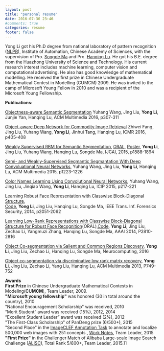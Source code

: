 ```yaml
---
layout: post
title: "personal resume"
date: 2016-07-30 23:46
#comments: true
categories: resume
footer: false 
---
```

Yong Li got his Ph.D degree from national laboratory of pattern recognition ([NLPR](http://www.nlpr.ia.ac.cn/)), Institute of Automation, Chinese Academy of Sciences, with the supervision of Pro. [Songde Ma](http://sourcedb.ia.cas.cn/en/iaexpert/200910/t20091012_2542915.html) and Pro. [Hanqing Lu](http://www.nlpr.ia.ac.cn/iva/People_detail_luhanqing.html).  He got his B.E. degree from the Huazhong University of Science and Technology. His current research interest includes machine learning, computer vision and computational advertising.  He also has good knowledge of mathematical modelling. He received the first prize in Chinese Undergraduate Mathematical Contest in Modelling (CUMCM) 2009. He was invited to the camp of Microsoft Young Fellow in 2010 and was a recipient of the Microsoft Young Fellowship.

**Publications**:  

[Objectness-aware Semantic Segmentation](http://dl.acm.org/citation.cfm?id=2967232) Yuhang Wang, Jing Liu,  **Yong Li**,  Junjie Yan, Hanqing Lu, ACM Multimedia 2016, p307-311

[Object-aware Deep Network for Commodity Image Retrieval](http://dl.acm.org/citation.cfm?id=2912027) Zhiwei Fang, Jing Liu, Yuhang Wang, **Yong Li**, Jinhui Tang, Hanqing Lu, ICMR 2016, p405-408 

[Weakly Supervised RBM for Semantic Segmentation](http://ijcai.org/papers15/Abstracts/IJCAI15-268.html), [ORAL](https://github.com/liyong3forever/liyong3forever.github.com/blob/master/WRBM-ORAL.pdf), [Poster](https://github.com/liyong3forever/liyong3forever.github.com/blob/master/WRBM-POSTER.pdf), **Yong Li**, Jing Liu, Yuhang Wang, Hanqing Lu, Songde Ma, IJCAI, 2015, p1888-1894 

[Semi- and Weakly-Supervised Segmantic Segmantation With Deep Convoluational Neural Networks](http://dl.acm.org/citation.cfm?id=2806322), Yuhang Wang, Jing Liu, **Yong Li**, Hanqing Lu,  ACM Multimedia 2015, p1223-1226

[Color Names Learning Using Convolutional Neural Networks](http://ieeexplore.ieee.org/xpl/articleDetails.jsp?arnumber=7350791&newsearch=true&queryText=Color%20Names%20Learning%20Using%20Convolutional%20Neural%20Networks), Yuhang Wang, Jing Liu, Jinqiao Wang, **Yong Li**, Hanqing Lu, ICIP 2015, p217-221

[Learning Robust Face Representation with Classwise Block-Diagonal Structure](http://ieeexplore.ieee.org/xpl/abstractKeywords.jsp?reload=true&arnumber=6918458&sortType%3Dasc_p_Sequence%26filter%3DAND(p_Publication_Number%3A10206)%26pageNumber%3D2%26rowsPerPage%3D75),  
[Code](https://github.com/liyong3forever/RCBD), **Yong Li**, Jing Liu, Hanqing Lu, Songde Ma, IEEE Trans. Inf. Forensics Security, 2014, p2051-2062  

[Learning Low-Rank Representations with Classwise Block-Diagonal Structure for Robust Face Recognition](http://www.aaai.org/ocs/index.php/AAAI/AAAI14/paper/view/8200/8634)(ORAL),[Code](https://github.com/liyong3forever/CBDS/tree/master), **Yong Li**, Jing Liu, Zechao Li, Yangmuzi Zhang, Hanqing Lu, Songde Ma, AAAI 2014, P2810-2816  

[Object  Co-segmentation via Salient and Common Regions Discovery](http://www.sciencedirect.com/science/article/pii/S0925231215006116), **Yong Li**, Jing Liu, Zechao Li, Hanqing Lu, Songde Ma, Neurocomputing, 2016  

 
[Object co-segmentation via discriminative low rank matrix recovery](http://dl.acm.org/citation.cfm?id=2502195), **Yong Li**, Jing Liu, Zechao Li, Yang Liu, Hanqing Lu, ACM Multimedia 2013, P749-752


**Awards**  
**First Prize** in Chinese Undergraduate Mathematical Contests in Modeling(**CUMCM**), Team Leader, 2009.  
**"Microsoft young fellowship"** was honored (30 in total around the country), 2010  
"National Encouragement Scholarship" was received, 2010  
“Merit Student” award was received (15%), 2012, 2014  
“Excellent Student Leader” award was received (2%), 2012  
 "The First-Class Scholarship" of PanDeng prize (6/500+), 2015   
 "Second Place" in the [ImageCLEF Annotation Task](http://imageclef.org/2015/annotation) to annotate and localize 500,000 web images with 251 concepts
, [Work Notes](https://github.com/liyong3forever/liyong3forever.github.com/blob/source/source/iva_nlpr.pdf), Team Leader, 2015  
**"First Prize"** in the Challenger Match of Alibaba Large-scale Image Search Challenge ([ALISC](http://alisc.aliyun.com/final)), Total Rank 5/800+, Team Leader, 2015.11

